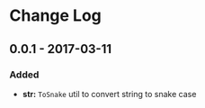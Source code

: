 # Change Log


## 0.0.1 - 2017-03-11

### Added

- **str:** `ToSnake` util to convert string to snake case
